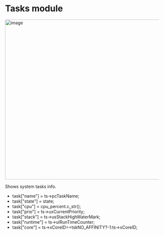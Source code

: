 # Tasks module

<img width="522" alt="image" src="https://github.com/user-attachments/assets/68cbbef1-bcd7-4333-a4d9-904d3e08b243" />

Shows system tasks info.

* task["name"] = ts->pcTaskName;
* task["state"] = state;
* task["cpu"] = cpu_percent.c_str();
* task["prio"] = ts->uxCurrentPriority;
* task["stack"] = ts->usStackHighWaterMark;
* task["runtime"] = ts->ulRunTimeCounter;
* task["core"] = ts->xCoreID==tskNO_AFFINITY?-1:ts->xCoreID;

